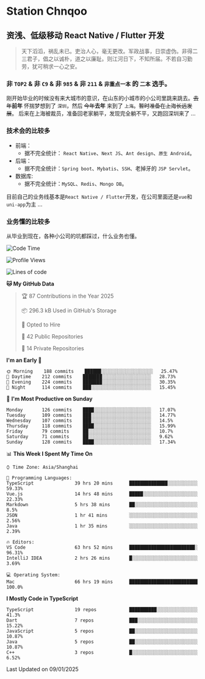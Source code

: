 # Station Chnqoo

## 资浅、低级移动 React Native / Flutter 开发

> 天下滔滔，祸乱未已。吏治人心，毫无更改。军政战事，日崇虚伪。非得二三君子，倡之以诚朴，道之以廉耻。则江河日下，不知所届。不若自习勤劳，犹可稍求一心之安。

### 非 `TOP2` & 非 `C9` & 非 `985` & 非 `211` & `非重点一本` 的 `二本` 选手。

刚开始毕业的时候没有来大城市的意识，在山东的小城市的小公司里跳来跳去。~~去年~~**前年** 怀揣梦想到了 `深圳`，然后 ~~今年~~**去年** 来到了 `上海`。~~暂时准备在上海长远发展~~。
后来在上海被裁员，准备回老家躺平，发现完全躺不平，又跑回深圳来了 ...

### 技术会的比较多

- 前端：
  - 据不完全统计： `React Native`、`Next JS`、`Ant design`、`原生 Android`。
- 后端：
  - 据不完全统计：`Spring boot`、`Mybatis`、`SSH`、老掉牙的 `JSP Servlet`。
- 数据库:
  - 据不完全统计：`MySQL`、`Redis`、`Mongo DB`。

目前自己的业务线基本是`React Native / Flutter`开发，在公司里面还是`vue`和`uni-app`为主 ...

### 业务懂的比较多

从毕业到现在，各种小公司的坑都踩过，什么业务也懂。

<!--START_SECTION:waka-->
![Code Time](http://img.shields.io/badge/Code%20Time-7%2C238%20hrs%2018%20mins-blue)

![Profile Views](http://img.shields.io/badge/Profile%20Views-0-blue)

![Lines of code](https://img.shields.io/badge/From%20Hello%20World%20I%27ve%20Written-495%20Thousand%20lines%20of%20code-blue)

**🐱 My GitHub Data** 

> 🏆 87 Contributions in the Year 2025
 > 
> 📦 296.3 kB Used in GitHub's Storage 
 > 
> 💼 Opted to Hire
 > 
> 📜 42 Public Repositories 
 > 
> 🔑 14 Private Repositories  
 > 
**I'm an Early 🐤** 

```text
🌞 Morning    188 commits    ██████░░░░░░░░░░░░░░░░░░░   25.47% 
🌆 Daytime    212 commits    ███████░░░░░░░░░░░░░░░░░░   28.73% 
🌃 Evening    224 commits    ███████░░░░░░░░░░░░░░░░░░   30.35% 
🌙 Night      114 commits    ███░░░░░░░░░░░░░░░░░░░░░░   15.45%

```
📅 **I'm Most Productive on Sunday** 

```text
Monday       126 commits    ████░░░░░░░░░░░░░░░░░░░░░   17.07% 
Tuesday      109 commits    ███░░░░░░░░░░░░░░░░░░░░░░   14.77% 
Wednesday    107 commits    ███░░░░░░░░░░░░░░░░░░░░░░   14.5% 
Thursday     118 commits    ████░░░░░░░░░░░░░░░░░░░░░   15.99% 
Friday       79 commits     ██░░░░░░░░░░░░░░░░░░░░░░░   10.7% 
Saturday     71 commits     ██░░░░░░░░░░░░░░░░░░░░░░░   9.62% 
Sunday       128 commits    ████░░░░░░░░░░░░░░░░░░░░░   17.34%

```


📊 **This Week I Spent My Time On** 

```text
⌚︎ Time Zone: Asia/Shanghai

💬 Programming Languages: 
TypeScript               39 hrs 20 mins      ██████████████░░░░░░░░░░░   59.33% 
Vue.js                   14 hrs 48 mins      █████░░░░░░░░░░░░░░░░░░░░   22.33% 
Markdown                 5 hrs 38 mins       ██░░░░░░░░░░░░░░░░░░░░░░░   8.5% 
JSON                     1 hr 41 mins        ░░░░░░░░░░░░░░░░░░░░░░░░░   2.56% 
Java                     1 hr 35 mins        ░░░░░░░░░░░░░░░░░░░░░░░░░   2.39%

🔥 Editors: 
VS Code                  63 hrs 52 mins      ████████████████████████░   96.31% 
IntelliJ IDEA            2 hrs 26 mins       █░░░░░░░░░░░░░░░░░░░░░░░░   3.69%

💻 Operating System: 
Mac                      66 hrs 19 mins      █████████████████████████   100.0%

```

**I Mostly Code in TypeScript** 

```text
TypeScript               19 repos            ██████████░░░░░░░░░░░░░░░   41.3% 
Dart                     7 repos             ███░░░░░░░░░░░░░░░░░░░░░░   15.22% 
JavaScript               5 repos             ██░░░░░░░░░░░░░░░░░░░░░░░   10.87% 
Java                     5 repos             ██░░░░░░░░░░░░░░░░░░░░░░░   10.87% 
C++                      3 repos             █░░░░░░░░░░░░░░░░░░░░░░░░   6.52%

```



 Last Updated on 09/01/2025
<!--END_SECTION:waka-->

<!---
ChenqiaoStation/ChenqiaoStation is a ✨ special ✨ repository because its `README.md` (this file) appears on your GitHub profile.
You can click the Preview link to take a look at your changes.
--->
